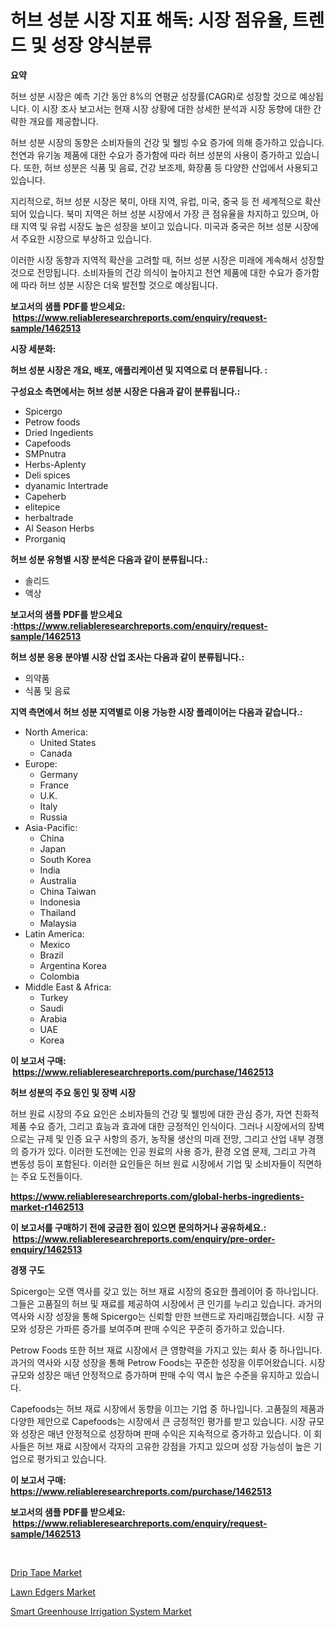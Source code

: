 <p><h1>허브 성분 시장 지표 해독: 시장 점유율, 트렌드 및 성장 양식분류</h1></p><p><strong>요약</strong></p>
<p><p>허브 성분 시장은 예측 기간 동안 8%의 연평균 성장률(CAGR)로 성장할 것으로 예상됩니다. 이 시장 조사 보고서는 현재 시장 상황에 대한 상세한 분석과 시장 동향에 대한 간략한 개요를 제공합니다. </p><p>허브 성분 시장의 동향은 소비자들의 건강 및 웰빙 수요 증가에 의해 증가하고 있습니다. 천연과 유기농 제품에 대한 수요가 증가함에 따라 허브 성분의 사용이 증가하고 있습니다. 또한, 허브 성분은 식품 및 음료, 건강 보조제, 화장품 등 다양한 산업에서 사용되고 있습니다.</p><p>지리적으로, 허브 성분 시장은 북미, 아태 지역, 유럽, 미국, 중국 등 전 세계적으로 확산되어 있습니다. 북미 지역은 허브 성분 시장에서 가장 큰 점유율을 차지하고 있으며, 아태 지역 및 유럽 시장도 높은 성장을 보이고 있습니다. 미국과 중국은 허브 성분 시장에서 주요한 시장으로 부상하고 있습니다.</p><p>이러한 시장 동향과 지역적 확산을 고려할 때, 허브 성분 시장은 미래에 계속해서 성장할 것으로 전망됩니다. 소비자들의 건강 의식이 높아지고 천연 제품에 대한 수요가 증가함에 따라 허브 성분 시장은 더욱 발전할 것으로 예상됩니다.</p></p>
<p><strong>보고서의 샘플 PDF를 받으세요: &nbsp;<a href="https://www.reliableresearchreports.com/enquiry/request-sample/1462513">https://www.reliableresearchreports.com/enquiry/request-sample/1462513</a></strong></p>
<p><strong>시장 세분화:</strong></p>
<p><strong> 허브 성분 시장은 개요, 배포, 애플리케이션 및 지역으로 더 분류됩니다. :</strong></p>
<p><strong>구성요소 측면에서는 허브 성분 시장은 다음과 같이 분류됩니다.:</strong></p>
<p><ul><li>Spicergo</li><li>Petrow foods</li><li>Dried Ingedients</li><li>Capefoods</li><li>SMPnutra</li><li>Herbs-Aplenty</li><li>Deli spices</li><li>dyanamic Intertrade</li><li>Capeherb</li><li>elitepice</li><li>herbaltrade</li><li>Al Season Herbs</li><li>Prorganiq</li></ul></p>
<p><strong> 허브 성분 유형별 시장 분석은 다음과 같이 분류됩니다.:</strong></p>
<p><ul><li>솔리드</li><li>액상</li></ul></p>
<p><strong>보고서의 샘플 PDF를 받으세요 :<a href="https://www.reliableresearchreports.com/enquiry/request-sample/1462513">https://www.reliableresearchreports.com/enquiry/request-sample/1462513</a></strong></p>
<p><strong> 허브 성분 응용 분야별 시장 산업 조사는 다음과 같이 분류됩니다.:</strong></p>
<p><ul><li>의약품</li><li>식품 및 음료</li></ul></p>
<p><strong>지역 측면에서 허브 성분 지역별로 이용 가능한 시장 플레이어는 다음과 같습니다.:</strong></p>
<p><ul>
    <li>
        North America:
        <ul>
            <li>United States</li>
            <li>Canada</li>
        </ul>
    </li>
    <li>
        Europe:
        <ul>
            <li>Germany</li>
            <li>France</li>
            <li>U.K.</li>
            <li>Italy</li>
            <li>Russia</li>
        </ul>
    </li>
    <li>
        Asia-Pacific:
        <ul>
            <li>China</li>
            <li>Japan</li>
            <li>South Korea</li>
            <li>India</li>
            <li>Australia</li>
            <li>China Taiwan</li>
            <li>Indonesia</li>
            <li>Thailand</li>
            <li>Malaysia</li>
        </ul>
    </li>
    <li>
        Latin America:
        <ul>
            <li>Mexico</li>
            <li>Brazil</li>
            <li>Argentina Korea</li>
            <li>Colombia</li>
        </ul>
    </li>
    <li>
        Middle East & Africa:
        <ul>
            <li>Turkey</li>
            <li>Saudi</li>
            <li>Arabia</li>
            <li>UAE</li>
            <li>Korea</li>
        </ul>
    </li>
    </ul></p>
<p><strong>이 보고서 구매: &nbsp;<a href="https://www.reliableresearchreports.com/purchase/1462513">https://www.reliableresearchreports.com/purchase/1462513</a></strong></p>
<p><strong>허브 성분의 주요 동인 및 장벽 시장</strong></p>
<p><p>허브 원료 시장의 주요 요인은 소비자들의 건강 및 웰빙에 대한 관심 증가, 자연 친화적 제품 수요 증가, 그리고 효능과 효과에 대한 긍정적인 인식이다. 그러나 시장에서의 장벽으로는 규제 및 인증 요구 사항의 증가, 농작물 생산의 미래 전망, 그리고 산업 내부 경쟁의 증가가 있다. 이러한 도전에는 인공 원료의 사용 증가, 환경 오염 문제, 그리고 가격 변동성 등이 포함된다. 이러한 요인들은 허브 원료 시장에서 기업 및 소비자들이 직면하는 주요 도전들이다.</p></p>
<p><strong><a href="https://www.reliableresearchreports.com/global-herbs-ingredients-market-r1462513">https://www.reliableresearchreports.com/global-herbs-ingredients-market-r1462513</a></strong></p>
<p><strong>이 보고서를 구매하기 전에 궁금한 점이 있으면 문의하거나 공유하세요.: &nbsp;<a href="https://www.reliableresearchreports.com/enquiry/pre-order-enquiry/1462513">https://www.reliableresearchreports.com/enquiry/pre-order-enquiry/1462513</a></strong></p>
<p><strong>경쟁 구도</strong></p>
<p><p>Spicergo는 오랜 역사를 갖고 있는 허브 재료 시장의 중요한 플레이어 중 하나입니다. 그들은 고품질의 허브 및 재료를 제공하여 시장에서 큰 인기를 누리고 있습니다. 과거의 역사와 시장 성장을 통해 Spicergo는 신뢰할 만한 브랜드로 자리매김했습니다. 시장 규모와 성장은 가파른 증가를 보여주며 판매 수익은 꾸준히 증가하고 있습니다.</p><p>Petrow Foods 또한 허브 재료 시장에서 큰 영향력을 가지고 있는 회사 중 하나입니다. 과거의 역사와 시장 성장을 통해 Petrow Foods는 꾸준한 성장을 이루어왔습니다. 시장 규모와 성장은 매년 안정적으로 증가하며 판매 수익 역시 높은 수준을 유지하고 있습니다.</p><p>Capefoods는 허브 재료 시장에서 동향을 이끄는 기업 중 하나입니다. 고품질의 제품과 다양한 제안으로 Capefoods는 시장에서 큰 긍정적인 평가를 받고 있습니다. 시장 규모와 성장은 매년 안정적으로 성장하며 판매 수익은 지속적으로 증가하고 있습니다. 이 회사들은 허브 재료 시장에서 각자의 고유한 강점을 가지고 있으며 성장 가능성이 높은 기업으로 평가되고 있습니다.</p></p>
<p><strong>이 보고서 구매: &nbsp; <a href="https://www.reliableresearchreports.com/purchase/1462513">https://www.reliableresearchreports.com/purchase/1462513</a></strong></p>
<p><strong>보고서의 샘플 PDF를 받으세요: &nbsp;<a href="https://www.reliableresearchreports.com/enquiry/request-sample/1462513">https://www.reliableresearchreports.com/enquiry/request-sample/1462513</a></strong><strong></strong></p>
<p>&nbsp;</p>
<p><p><a href="https://github.com/redneck06/Market-Research-Report-List-3/blob/main/drip-tape-market.md">Drip Tape Market</a></p><p><a href="https://github.com/nicoletavirag/Market-Research-Report-List-3/blob/main/lawn-edgers-market.md">Lawn Edgers Market</a></p><p><a href="https://github.com/mauripalmi/Market-Research-Report-List-3/blob/main/smart-greenhouse-irrigation-system-market.md">Smart Greenhouse Irrigation System Market</a></p></p>